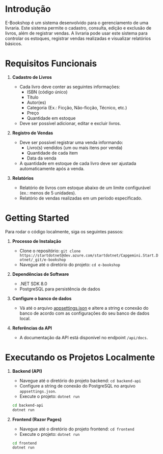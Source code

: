 # Introdução 
E-Bookshop é um sistema desenvolvido para o gerenciamento de uma livraria. Este sistema permite o cadastro, consulta, edição e exclusão de livros, além de registrar vendas. A livraria pode usar este sistema para controlar os estoques, registrar vendas realizadas e visualizar relatórios básicos.

# Requisitos Funcionais

1. **Cadastro de Livros**
   - Cada livro deve conter as seguintes informações:
     - ISBN (código único)
     - Título
     - Autor(es)
     - Categoria (Ex.: Ficção, Não-ficção, Técnico, etc.)
     - Preço
     - Quantidade em estoque
   - Deve ser possível adicionar, editar e excluir livros.

2. **Registro de Vendas**
   - Deve ser possível registrar uma venda informando:
     - Livro(s) vendidos (um ou mais itens por venda)
     - Quantidade de cada item
     - Data da venda
   - A quantidade em estoque de cada livro deve ser ajustada automaticamente após a venda.

3. **Relatórios**
   - Relatório de livros com estoque abaixo de um limite configurável (ex.: menos de 5 unidades).
   - Relatório de vendas realizadas em um período especificado.

# Getting Started
Para rodar o código localmente, siga os seguintes passos:

1. **Processo de Instalação**
   - Clone o repositório: `git clone https://startdotnet@dev.azure.com/startdotnet/Capgemini.Start.Dotnet/_git/e-bookshop`
   - Navegue até o diretório do projeto: `cd e-bookshop`

2. **Dependências de Software**
   - .NET SDK 8.0
   - PostgreSQL para persistência de dados

3. **Configure o banco de dados**
    - Vá até o arquivo [appsettings.json](backend-api/appsettings.json) e altere a string e conexão do banco de acordo com as configurações do seu banco de dados local.

4. **Referências da API**
   - A documentação da API está disponível no endpoint `/api/docs`.


# Executando os Projetos Localmente

1. **Backend (API)**
   - Navegue até o diretório do projeto backend: `cd backend-api`
   - Configure a string de conexão do PostgreSQL no arquivo `appsettings.json`.
   - Execute o projeto: `dotnet run`

   ```bash
   cd backend-api
   dotnet run
   ```

2. **Frontend (Razor Pages)**
   - Navegue até o diretório do projeto frontend: `cd frontend`
   - Execute o projeto: `dotnet run`

   ```bash
   cd frontend
   dotnet run
   ```